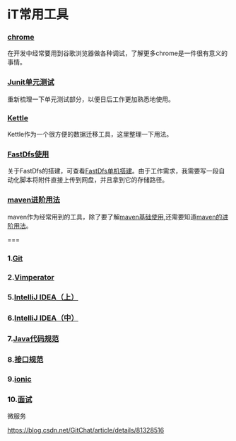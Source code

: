 # iT常用工具    

### [chrome](docs/chrome.md)  

在开发中经常要用到谷歌浏览器做各种调试，了解更多chrome是一件很有意义的事情。

### [Junit单元测试](doc/Junit.md)

重新梳理一下单元测试部分，以便日后工作更加熟悉地使用。

### [Kettle](docs/Kettle.md)  

Kettle作为一个很方便的数据迁移工具，这里整理一下用法。

### [FastDfs使用](docs/FastDfs_Use.md)

关于FastDfs的搭建，可查看[FastDfs单机搭建](https://github.com/leekoko/Linux/blob/master/doc/FastDfs.md)。由于工作需求，我需要写一段自动化脚本将附件直接上传到网盘，并且拿到它的存储路径。  

### [maven进阶用法](docs/maven-plus.md)  

maven作为经常用到的工具，除了要了解[maven基础使用](docs/maven.md),还需要知道[maven的进阶用法](docs/component/maven-plus.md)。   



===

### 1.[Git](doc/git.md)   

### 2.[Vimperator](doc/Vimperator.md)   

### 5.[IntelliJ IDEA（上）](doc/idea_A.md)       

### 6.[IntelliJ IDEA（中）](doc/idea_B.md)    

###     7.[Java代码规范](doc/javaStandard.md)     

### 8.[接口规范](doc/apiStandard.md)      

### 9.[ionic](doc/ionic.md)  

### 10.[面试](InterView/readme.md)    











微服务

https://blog.csdn.net/GitChat/article/details/81328516